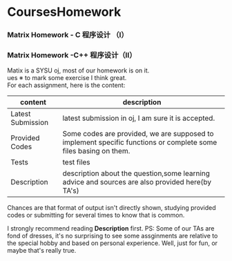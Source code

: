 
#  CoursesHomework


### Matrix Homework - C 程序设计 （Ⅰ）  
### Matrix Homework -C++ 程序设计（Ⅱ）


Matix is a SYSU oj, most of our homework is on it.  
ues ※ to mark some exercise I think great.  
For each assignment, here is the content:  

| content| description |
|--------|--------|
|Latest Submission        |     latest submission in oj, I am sure it is accepted.
|Provided Codes| Some codes are provided, we are supposed to implement specific functions or complete some files basing on them.|
|Tests|test files|
|Description|description about the question,some learning advice and sources are also provided here(by TA's)|

Chances are that format of output isn't directly shown, studying provided codes or submitting for several times to know that is common. 



I strongly recommend reading **Description** first.
PS: Some of our TAs are fond of dresses, it's no surprising to see some assginments are relative to the special hobby and based on personal experience.
Well, just for fun, or maybe that's really true.

